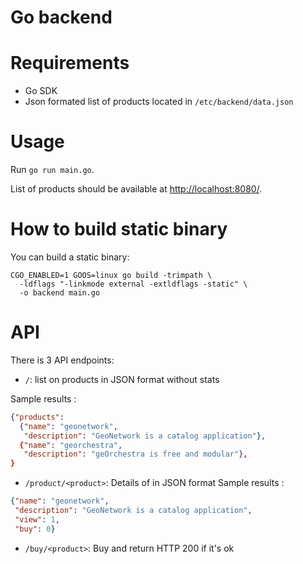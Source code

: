 # Go backend

# Requirements

* Go SDK
* Json formated list of products located in `/etc/backend/data.json`

# Usage

Run `go run main.go`.

List of products should be available at [http://localhost:8080/](http://localhost:8080/).

# How to build static binary

You can build a static binary:

```
CGO_ENABLED=1 GOOS=linux go build -trimpath \
  -ldflags "-linkmode external -extldflags -static" \
  -o backend main.go
```


# API

There is 3 API endpoints:

* `/`: list on products in JSON format without stats

Sample results :
```json
{"products":
  {"name": "geonetwork",
   "description": "GeoNetwork is a catalog application"},
  {"name": "georchestra",
   "description": "geOrchestra is free and modular"},
}
```
* `/product/<product>`: Details of <product> in JSON format
Sample results :
```json
{"name": "geonetwork",
 "description": "GeoNetwork is a catalog application",
 "view": 1,
 "buy": 0}
```
* `/buy/<product>`: Buy <product> and return HTTP 200 if it's ok
